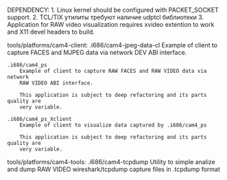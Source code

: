 
DEPENDENCY:
	1. Linux kernel should be configured with PACKET_SOCKET support.
	2. TCL/TIX утилиты требуют наличие udptcl библиотеки
	3. Application for RAW video visualization requires xvideo extention
	   to work and X11 devel headers to build. 

tools/platforms/cam4-client:
	.i686/cam4-jpeg-data-cl
		Example of client to capture FACES and MJPEG data via network
		DEV ABI interface.

	.i686/cam4_ps
		Example of client to capture RAW FACES and RAW VIDEO data via network
		RAW VIDEO ABI interface.

		This application is subject to deep refactoring and its parts quality are
		very variable.

	.i686/cam4_ps_Xclient
		Example of client to visualize data captured by .i686/cam4_ps

		This application is subject to deep refactoring and its parts quality are
		very variable.

tools/platforms/cam4-tools:
	.i686/cam4-tcpdump
		Utility to simple analize and dump RAW VIDEO wireshark/tcpdump capture
		files in .tcpdump format
